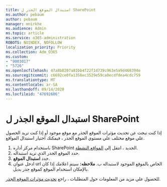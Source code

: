 ```yaml
---
title: استبدال الموقع الجذر ل SharePoint
ms.author: pebaum
author: pebaum
manager: mnirkhe
ms.audience: Admin
ms.topic: article
ms.service: o365-administration
ROBOTS: NOINDEX, NOFOLLOW
localization_priority: Priority
ms.collection: Adm_O365
ms.custom:
- "9003017"
- "5726"
ms.openlocfilehash: 47a8b8207a81bb4f22f1d739c963e5a9d468394e
ms.sourcegitcommit: c6692ce0fa1358ec3529e59ca0ecdfdea4cdc759
ms.translationtype: MT
ms.contentlocale: ar-SA
ms.lasthandoff: 09/14/2020
ms.locfileid: "47692606"
---
```

# <a name="replace-the-sharepoint-root-site"></a>استبدال الموقع الجذر ل SharePoint
إذا كنت تبحث عن تحديث مؤثرات الموقع الجذر مع موقع موجود أو إذا كنت تريد الحصول علي موقع مختلف علي مستوي الموقع الجذر ، فيمكنك اختيار استبدال المواقع.

1. باستخدام مركز أداره SharePoint الجديد ، انتقل إلى [المواقع النشطة](https://admin.microsoft.com/sharepoint?page=siteManagement&modern=true).
2. حدد الموقع الجذر الذي تريد استبداله.
3. حدد **استبدال الموقع**.
4. ادخل عنوان url الخاص بالموقع الموجود لاستبداله ب. **ملاحظه:** سيتم اعلامك إذا كان بالإمكان استخدام الموقع كموقع جذر بديل.

للحصول علي مزيد من المعلومات حول المتطلبات ، راجع [تحديث مؤثرات الموقع الجذر](https://docs.microsoft.com/sharepoint/modern-root-site).